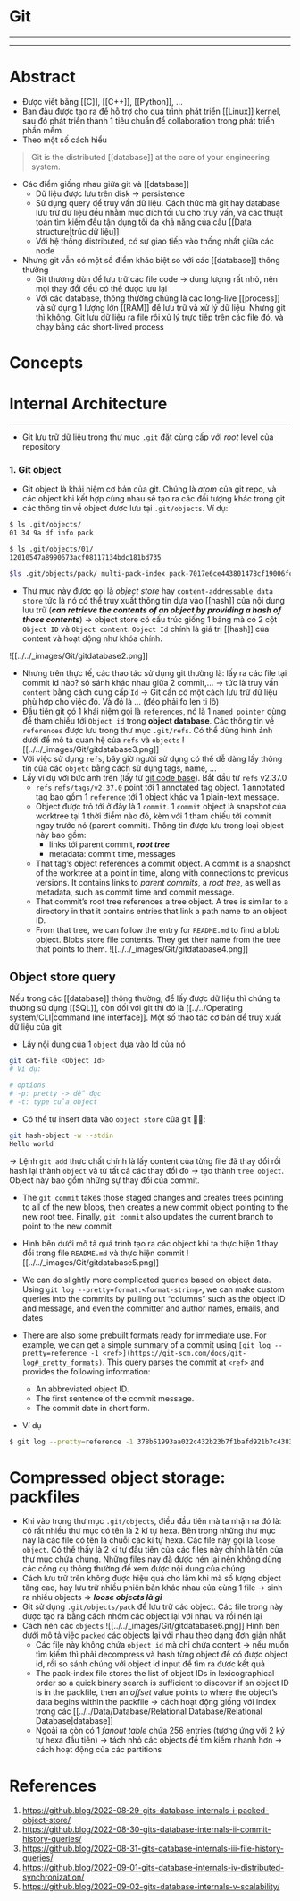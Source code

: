 # Git
---
---

# Abstract
- Được viết bằng [[C]], [[C++]], [[Python]], ...
- Ban đàu được tạo ra để hỗ trợ cho quá trình phát triển [[Linux]] kernel, sau đó phát triển thành 1 tiêu chuẩn để collaboration trong phát triển phần mềm
- Theo một số cách hiểu

> Git is the distributed [[database]] at the core of your engineering system.

- Các điểm giống nhau giữa git và [[database]]
	- Dữ liệu được lưu trên disk -> persistence
	- Sử dụng query để truy vấn dữ liệu. Cách thức mà git hay database lưu trữ dữ liệu đều nhằm mục đích tối ưu cho truy vấn, và các thuật toán tìm kiếm đều tận dụng tối đa khả năng của cấu [[Data structure|trúc dữ liệu]]
	- Với hệ thống distributed, có sự giao tiếp vào thống nhất giữa các node
- Nhưng git vẫn có một số điểm khác biệt so với các [[database]] thông thường
	- Git thường dùn để lưu trữ các file code -> dung lượng rất nhỏ, nên mọi thay đổi đều có thể được lưu lại 
	- Với các database, thông thường chúng là các long-live [[process]] và sử dụng 1 lượng lớn [[RAM]] để lưu trữ và xử lý dữ liệu. Nhưng git thì không, Git lưu dữ liệu ra file rồi xử lý trực tiếp trên các file đó, và chạy bằng các short-lived process
# Concepts

# Internal Architecture
---

- Git lưu trữ dữ liệu trong thư mục `.git` đặt cùng cấp với _root_ level của repository

### 1. Git object
- Git object là khái niệm cơ bản của git. Chúng là _atom_ của git repo, và các object khi kết hợp cùng nhau sẽ tạo ra các đối tượng khác trong git
- các thông tin về object được lưu tại `.git/objects`. Ví dụ:
``` bash
$ ls .git/objects/ 
01 34 9a df info pack 

$ ls .git/objects/01/ 
12010547a8990673acf08117134bdc181bd735 

$ls .git/objects/pack/ multi-pack-index pack-7017e6ce443801478cf19006fc5499ba1c4d2960.idx pack-7017e6ce443801478cf19006fc5499ba1c4d2960.pack pack-9f9258a8ffe4187f08a93bcba47784e07985d999.idx pack-9f9258a8ffe4187f08a93bcba47784e07985d999.pack
```

- Thư mục này được gọi là _object store_ hay `content-addressable data store` tức là nó có thể truy xuất thông tin dựa vào [[hash]] của nội dung lưu trữ (***can retrieve the contents of an object by providing a hash of those contents***) -> object store có cấu trúc giống 1 bảng mà có 2 cột `Object ID` và `Object content`. `Object Id` chính là  giá trị [[hash]] của content và hoạt dộng như khóa chính.

![[../../_images/Git/gitdatabase2.png]]

- Nhưng trên thực tế, các thao tác sử dụng git thường là: lấy ra các file tại commit id nào? só sánh khác nhau giữa 2 commit,... -> tức là truy vấn `content` bằng cách cung cấp `Id` -> Git cần có một cách lưu trữ dữ liệu phù hợp cho việc đó. Và đó là ... (đéo phải fo len ti lô)
- Đầu tiên git có 1 khái niệm gọi là `references`, nó là 1 `named pointer` dùng để tham chiếu tới `Object id` trong __object database__. Các thông tin về `references` được lưu trong thư mục `.git/refs`. Có thể dùng hình ảnh dưới để mô tả quan hệ của `refs` và `objects`
![[../../_images/Git/gitdatabase3.png]]
- Với việc sử dụng `refs`, bây giờ người sử dụng có thể dễ dàng lấy thông tin của các `objetc` bằng cách sử dụng tags, name, ...
- Lấy ví dụ với bức ảnh trên (lấy từ [git code base](https://github.com/git/git)). Bắt đầu từ `refs` v2.37.0
	- `refs` `refs/tags/v2.37.0` point tới 1 annotated tag object. 1 annotated tag bao gồm 1 `reference` tới 1 object khác và 1 plain-text message.
	- Object được trỏ tới ở đây là 1 `commit`. 1 `commit` object là snapshot của worktree tại 1 thời điểm nào đó, kèm với 1 tham chiếu tới commit ngay trước nó (parent commit). Thông tin được lưu trong loại object này bao gồm:
		- links tới parent commit, ___root tree___
		- metadata: commit time, messages
	- That tag’s object references a commit object. A commit is a snapshot of the worktree at a point in time, along with connections to previous versions. It contains links to _parent commits_, a _root tree_, as well as metadata, such as commit time and commit message.
	-   That commit’s root tree references a tree object. A tree is similar to a directory in that it contains entries that link a path name to an object ID.
	-   From that tree, we can follow the entry for `README.md` to find a blob object. Blobs store file contents. They get their name from the tree that points to them.
![[../../_images/Git/gitdatabase4.png]]

## Object store query

Nếu trong các [[database]] thông thường, để lấy được dữ liệu thì chúng ta thường sử dụng [[SQL]], còn đối với git thì đó là [[../../Operating system/CLI|command line interface]].
Một số thao tác cơ bản để truy xuất dữ liệu của git
- Lấy nội dung của 1 `object` dựa vào Id của nó
``` bash
git cat-file <Object Id>
# Ví dụ:

# options
# -p: pretty -> dễ đọc
# -t: type của object

```

- Có thể tự insert data vào `object store` của git 🤔🤔:
```bash
git hash-object -w --stdin
Hello world
```
-> Lệnh `git add` thực chất chính là lấy content của từng file đã thay đổi rồi hash lại thành `object` và từ tất cả các thay đổi đó -> tạo thành `tree object`. Object này bao gồm những sự thay đổi của commit.
- The `git commit` takes those staged changes and creates trees pointing to all of the new blobs, then creates a new commit object pointing to the new root tree. Finally, `git commit` also updates the current branch to point to the new commit
- Hình bên dưới mô tả quá trình tạo ra các object khi ta thực hiện 1 thay đổi trong file `README.md` và thực hiện commit
![[../../_images/Git/gitdatabase5.png]]
- We can do slightly more complicated queries based on object data. Using `git log --pretty=format:<format-string>`, we can make custom queries into the commits by pulling out “columns” such as the object ID and message, and even the committer and author names, emails, and dates
- There are also some prebuilt formats ready for immediate use. For example, we can get a simple summary of a commit using `[git log --pretty=reference -1 <ref>](https://git-scm.com/docs/git-log#_pretty_formats)`. This query parses the commit at `<ref>` and provides the following information:

	- An abbreviated object ID.
	- The first sentence of the commit message.
	- The commit date in short form.
- Ví dụ
```bash
$ git log --pretty=reference -1 378b51993aa022c432b23b7f1bafd921b7c43835 378b51993aa0 (gc: simplify --cruft description, 2022-06-19)
```

# Compressed object storage: packfiles
- Khi vào trong thư mục `.git/objects`, điều đầu tiên mà ta nhận ra đó là: có rất nhiều thư mục có tên là 2 kí tự hexa. Bên trong những thư mục này là các file có tên là chuỗi các kí tự hexa. Các file này gọi là `loose object`. Có thể thấy là 2 kí tự đầu tiên của các files này chính là tên của thư mục chứa chúng. Những files này đã được nén lại nên không dùng các công cụ thông thường để xem được nội dung của chúng.
- Cách lưu trữ trên không được hiệu quả cho lắm khi mà số lượng object tăng cao, hay lưu trữ nhiều phiên bản khác nhau của cùng 1 file -> sinh ra nhiều objects => ___loose objects là gì___
- Git sử dụng `.git/objects/pack` để lưu trữ các object. Các file trong này được tạo ra bằng cách nhóm các object lại với nhau và rồi nén lại
- Cách nén các `objects`
![[../../_images/Git/gitdatabase6.png]]
Hình bên dưới mô tả việc `packed` các objects lại với nhau theo dạng đơn giản nhất
	- Các file này không chứa `object id` mà chỉ chứa content -> nếu muốn tìm kiếm thì phải decompress và hash từng object để có được object id, rồi so sánh chúng với object id input để tìm ra được kết quả
	- The pack-index file stores the list of object IDs in lexicographical order so a quick binary search is sufficient to discover if an object ID is in the packfile, then an _offset_ value points to where the object’s data begins within the packfile -> cách hoạt động giống với index trong các [[../../Data/Database/Relational Database/Relational Database|database]] 
	- Ngoài ra còn có 1 _fanout table_ chứa 256 entries (tương ứng với 2 ký tự hexa đầu tiên) -> tách nhỏ các objects để tìm kiếm nhanh hơn -> cách hoạt động của các partitions
# References
1. https://github.blog/2022-08-29-gits-database-internals-i-packed-object-store/
2. https://github.blog/2022-08-30-gits-database-internals-ii-commit-history-queries/
3. https://github.blog/2022-08-31-gits-database-internals-iii-file-history-queries/
4. https://github.blog/2022-09-01-gits-database-internals-iv-distributed-synchronization/
5. https://github.blog/2022-09-02-gits-database-internals-v-scalability/